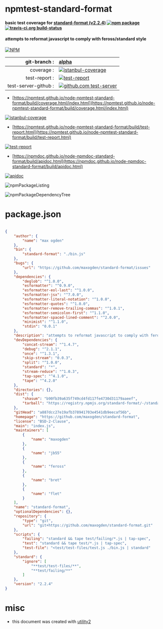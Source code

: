 # npmtest-standard-format

#### basic test coverage for  [standard-format (v2.2.4)](https://github.com/maxogden/standard-format)  [![npm package](https://img.shields.io/npm/v/npmtest-standard-format.svg?style=flat-square)](https://www.npmjs.org/package/npmtest-standard-format) [![travis-ci.org build-status](https://api.travis-ci.org/npmtest/node-npmtest-standard-format.svg)](https://travis-ci.org/npmtest/node-npmtest-standard-format)

#### attempts to reformat javascript to comply with feross/standard style

[![NPM](https://nodei.co/npm/standard-format.png?downloads=true&downloadRank=true&stars=true)](https://www.npmjs.com/package/standard-format)

| git-branch : | [alpha](https://github.com/npmtest/node-npmtest-standard-format/tree/alpha)|
|--:|:--|
| coverage : | [![istanbul-coverage](https://npmtest.github.io/node-npmtest-standard-format/build/coverage.badge.svg)](https://npmtest.github.io/node-npmtest-standard-format/build/coverage.html/index.html)|
| test-report : | [![test-report](https://npmtest.github.io/node-npmtest-standard-format/build/test-report.badge.svg)](https://npmtest.github.io/node-npmtest-standard-format/build/test-report.html)|
| test-server-github : | [![github.com test-server](https://npmtest.github.io/node-npmtest-standard-format/GitHub-Mark-32px.png)](https://npmtest.github.io/node-npmtest-standard-format/build/app/index.html) | | build-artifacts : | [![build-artifacts](https://npmtest.github.io/node-npmtest-standard-format/glyphicons_144_folder_open.png)](https://github.com/npmtest/node-npmtest-standard-format/tree/gh-pages/build)|

- [https://npmtest.github.io/node-npmtest-standard-format/build/coverage.html/index.html](https://npmtest.github.io/node-npmtest-standard-format/build/coverage.html/index.html)

[![istanbul-coverage](https://npmtest.github.io/node-npmtest-standard-format/build/screenCapture.buildCi.browser.%252Ftmp%252Fbuild%252Fcoverage.lib.html.png)](https://npmtest.github.io/node-npmtest-standard-format/build/coverage.html/index.html)

- [https://npmtest.github.io/node-npmtest-standard-format/build/test-report.html](https://npmtest.github.io/node-npmtest-standard-format/build/test-report.html)

[![test-report](https://npmtest.github.io/node-npmtest-standard-format/build/screenCapture.buildCi.browser.%252Ftmp%252Fbuild%252Ftest-report.html.png)](https://npmtest.github.io/node-npmtest-standard-format/build/test-report.html)

- [https://npmdoc.github.io/node-npmdoc-standard-format/build/apidoc.html](https://npmdoc.github.io/node-npmdoc-standard-format/build/apidoc.html)

[![apidoc](https://npmdoc.github.io/node-npmdoc-standard-format/build/screenCapture.buildCi.browser.%252Ftmp%252Fbuild%252Fapidoc.html.png)](https://npmdoc.github.io/node-npmdoc-standard-format/build/apidoc.html)

![npmPackageListing](https://npmtest.github.io/node-npmtest-standard-format/build/screenCapture.npmPackageListing.svg)

![npmPackageDependencyTree](https://npmtest.github.io/node-npmtest-standard-format/build/screenCapture.npmPackageDependencyTree.svg)



# package.json

```json

{
    "author": {
        "name": "max ogden"
    },
    "bin": {
        "standard-format": "./bin.js"
    },
    "bugs": {
        "url": "https://github.com/maxogden/standard-format/issues"
    },
    "dependencies": {
        "deglob": "^1.0.0",
        "esformatter": "^0.9.0",
        "esformatter-eol-last": "^1.0.0",
        "esformatter-jsx": "^7.0.0",
        "esformatter-literal-notation": "^1.0.0",
        "esformatter-quotes": "^1.0.0",
        "esformatter-remove-trailing-commas": "^1.0.1",
        "esformatter-semicolon-first": "^1.1.0",
        "esformatter-spaced-lined-comment": "^2.0.0",
        "minimist": "^1.1.0",
        "stdin": "0.0.1"
    },
    "description": "attempts to reformat javascript to comply with feross/standard style",
    "devDependencies": {
        "concat-stream": "^1.4.7",
        "debug": "^2.1.1",
        "once": "^1.3.1",
        "skip-stream": "0.0.3",
        "split": "^1.0.0",
        "standard": "*",
        "stream-reduce": "^1.0.3",
        "tap-spec": "^4.1.0",
        "tape": "^4.2.0"
    },
    "directories": {},
    "dist": {
        "shasum": "b90fb39a635f749cd4fd117fe4730d31179aaeef",
        "tarball": "https://registry.npmjs.org/standard-format/-/standard-format-2.2.4.tgz"
    },
    "gitHead": "a887dcc27e19afb378941703e4541db9eecaf56b",
    "homepage": "https://github.com/maxogden/standard-format",
    "license": "BSD-2-Clause",
    "main": "index.js",
    "maintainers": [
        {
            "name": "maxogden"
        },
        {
            "name": "jb55"
        },
        {
            "name": "feross"
        },
        {
            "name": "bret"
        },
        {
            "name": "flet"
        }
    ],
    "name": "standard-format",
    "optionalDependencies": {},
    "repository": {
        "type": "git",
        "url": "git+https://github.com/maxogden/standard-format.git"
    },
    "scripts": {
        "failing": "standard && tape test/failing/*.js | tap-spec",
        "test": "standard && tape test/*.js | tap-spec",
        "test-file": "<test/test-files/test.js ./bin.js | standard"
    },
    "standard": {
        "ignore": [
            "**test/test-files/**",
            "**test/failing/**"
        ]
    },
    "version": "2.2.4"
}
```



# misc
- this document was created with [utility2](https://github.com/kaizhu256/node-utility2)
